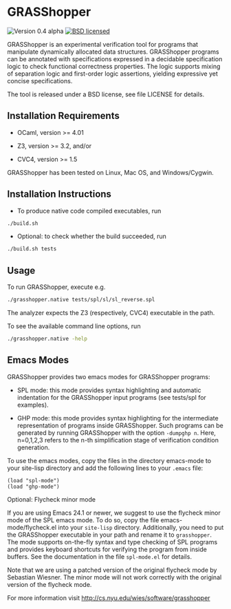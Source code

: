 GRASShopper
===========
![Version 0.4 alpha](https://img.shields.io/badge/version-0.4_alpha-green.svg)
[![BSD licensed](https://img.shields.io/badge/license-BSD-blue.svg)](https://raw.githubusercontent.com/wies/grasshopper/master/LICENSE)

GRASShopper is an experimental verification tool for programs that
manipulate dynamically allocated data structures. GRASShopper programs
can be annotated with specifications expressed in a decidable
specification logic to check functional correctness properties. The
logic supports mixing of separation logic and first-order logic
assertions, yielding expressive yet concise specifications.

The tool is released under a BSD license, see file LICENSE for
details.


Installation Requirements
-------------------------
- OCaml, version >= 4.01

- Z3, version >= 3.2, and/or

- CVC4, version >= 1.5

GRASShopper has been tested on Linux, Mac OS, and Windows/Cygwin.


Installation Instructions 
-------------------------
- To produce native code compiled executables, run 
```bash
./build.sh
```

- Optional: to check whether the build succeeded, run
```bash
./build.sh tests
```

Usage
-------------------------

To run GRASShopper, execute e.g.
```bash
./grasshopper.native tests/spl/sl/sl_reverse.spl
```
The analyzer expects the Z3 (respectively, CVC4) executable in the path.

To see the available command line options, run
```bash
./grasshopper.native -help
```

Emacs Modes
-------------------------
GRASShopper provides two emacs modes for GRASShopper programs:

- SPL mode: this mode provides syntax highlighting and automatic
  indentation for the GRASShopper input programs (see tests/spl for
  examples).

- GHP mode: this mode provides syntax highlighting for the intermediate 
  representation of programs inside GRASShopper. Such programs can be
  generated by running GRASShopper with the option `-dumpghp n`.
  Here, n=0,1,2,3 refers to the n-th simplification stage of
  verification condition generation.

To use the emacs modes, copy the files in the directory emacs-mode to
your site-lisp directory and add the following lines to your `.emacs` file:

```elisp
(load "spl-mode")   
(load "ghp-mode")
```

Optional: Flycheck minor mode

If you are using Emacs 24.1 or newer, we suggest to use the
flycheck minor mode of the SPL emacs mode. To do so, copy the file
emacs-mode/flycheck.el into your `site-lisp` directory. Additionally,
you need to put the GRASShopper executable in your path and rename it
to `grasshopper`. The mode supports on-the-fly syntax and type
checking of SPL programs and provides keyboard shortcuts for verifying
the program from inside buffers. See the documentation in the file
`spl-mode.el` for details.

Note that we are using a patched version of the original flycheck mode
by Sebastian Wiesner. The minor mode will not work correctly with the
original version of the flycheck mode.

For more information visit http://cs.nyu.edu/wies/software/grasshopper
